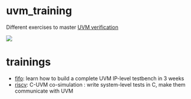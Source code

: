 # uvm_training
Different exercises to master [UVM verification](https://en.wikipedia.org/wiki/Universal_Verification_Methodology)

![](https://www.chipverify.com/images/uvm/tb_top.png)

# trainings
  - [fifo](fifo/README.md): learn how to build a complete UVM IP-level testbench in 3 weeks
  - [riscv](riscv/README.md): C-UVM co-simulation : write system-level tests in C, make them communicate with UVM
